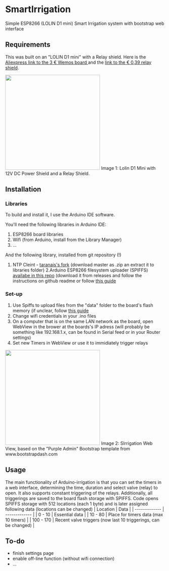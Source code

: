 # SmartIrrigation

Simple ESP8266 (LOLIN D1 mini) Smart Irrigation system with bootstrap web interface

Requirements
------------

This was built on an "LOLIN D1 mini" with a Relay shield. Here is the  [Aliexpress link to the 3 € Wemos board ](https://www.aliexpress.com/item/32529101036.html?spm=a2g0s.9042311.0.0.27424c4d6wPAsC) and the [link to the € 0,39 relay shield](https://www.aliexpress.com/item/32737849680.html?spm=a2g0s.9042311.0.0.27424c4d6wPAsC).

<img src="https://i.ibb.co/FXxLfX0/92104625-2993948287334472-6268575034176962560-n.jpg" height="300">
Image 1: Lolin D1 Mini with 12V DC Power Shield and a Relay Shield.

Installation
------------
### Libraries
To build and install it, I use the Arduino IDE software.

You'll need the following libraries in Arduino IDE:
1. ESP8266 board libraries
2. Wifi (from Arduino, install from the Library Manager)
3. ... 

And the following library, installed from git repository (!)
1. NTP Cleint -  [taranais's fork](https://github.com/taranais/NTPClient) (download master as .zip an extract it to libraries folder)
2.Arduino ESP8266 filesystem uploader (SPIFFS) [availabe in this repo](https://github.com/esp8266/arduino-esp8266fs-plugin) (download it from releases and follow the instructions on github readme or follow [this guide](https://www.instructables.com/id/Using-ESP8266-SPIFFS)  

### Set-up
1. Use Spiffs to upload files from the "data" folder to the board's flash memory (if unclear, follow [this guide](https://www.instructables.com/id/Using-ESP8266-SPIFFS/)  
2. Change wifi credentials in your .ino files
3. On a computer that is on the same LAN network as the board, open WebView in the brower at the boards's IP adress (will probably be something like 192.168.1.x, can be found in Serial feed or in your Router settings)
4. Set new Timers in WebView or use it to immidiately trigger relays

<img src="https://i.ibb.co/QN0SSHh/SIrrigation-webview.png" height="300">
Image 2: SIrrigation Web View, based on the "Purple Admin" Bootstrap template from www.bootstrapdash.com

Usage
-----

The main functionality of Arduino-irrigation is that you can set the timers in a 
web interface, determining the time, duration and select valve (relay) to open. It also 
supports constant triggering of the relays. Additionally, all triggerings are saved to 
the board flash storage with SPIFFS. 
Code opens SPIFFS storage with 512 locations (each 1 byte) and is later assigned following
data (locations can be changed)
| Location  | Data |
| ------------- | ------------- |
| 0 - 10  | Essential data  |
| 10 - 80  | Place for timers data (max 10 timers)  |
| 100 - 170  | Recent valve triggers (now last 10 triggerings, can be changed)  |



To-do
-----
- finish settings page
- enable off-line function (without wifi connection)
- ...
